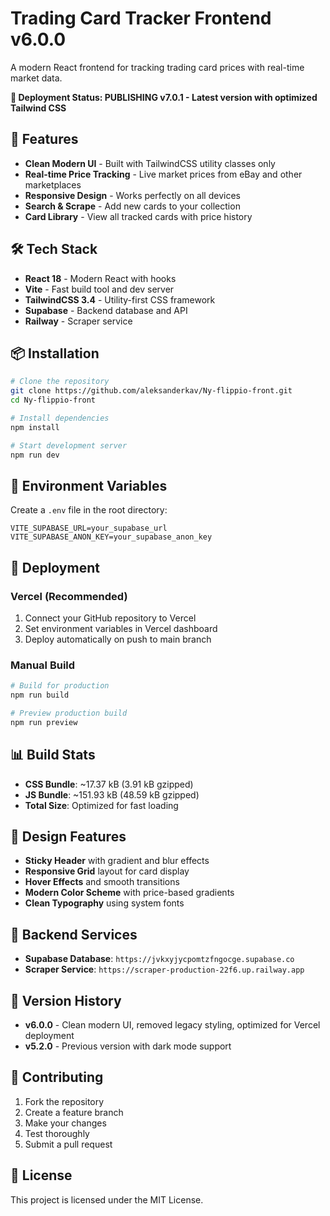 # Trading Card Tracker Frontend v6.0.0

A modern React frontend for tracking trading card prices with real-time market data.

**🚀 Deployment Status: PUBLISHING v7.0.1 - Latest version with optimized Tailwind CSS**

## 🚀 Features

- **Clean Modern UI** - Built with TailwindCSS utility classes only
- **Real-time Price Tracking** - Live market prices from eBay and other marketplaces
- **Responsive Design** - Works perfectly on all devices
- **Search & Scrape** - Add new cards to your collection
- **Card Library** - View all tracked cards with price history

## 🛠 Tech Stack

- **React 18** - Modern React with hooks
- **Vite** - Fast build tool and dev server
- **TailwindCSS 3.4** - Utility-first CSS framework
- **Supabase** - Backend database and API
- **Railway** - Scraper service

## 📦 Installation

```bash
# Clone the repository
git clone https://github.com/aleksanderkav/Ny-flippio-front.git
cd Ny-flippio-front

# Install dependencies
npm install

# Start development server
npm run dev
```

## 🔧 Environment Variables

Create a `.env` file in the root directory:

```env
VITE_SUPABASE_URL=your_supabase_url
VITE_SUPABASE_ANON_KEY=your_supabase_anon_key
```

## 🚀 Deployment

### Vercel (Recommended)

1. Connect your GitHub repository to Vercel
2. Set environment variables in Vercel dashboard
3. Deploy automatically on push to main branch

### Manual Build

```bash
# Build for production
npm run build

# Preview production build
npm run preview
```

## 📊 Build Stats

- **CSS Bundle**: ~17.37 kB (3.91 kB gzipped)
- **JS Bundle**: ~151.93 kB (48.59 kB gzipped)
- **Total Size**: Optimized for fast loading

## 🎨 Design Features

- **Sticky Header** with gradient and blur effects
- **Responsive Grid** layout for card display
- **Hover Effects** and smooth transitions
- **Modern Color Scheme** with price-based gradients
- **Clean Typography** using system fonts

## 🔗 Backend Services

- **Supabase Database**: `https://jvkxyjycpomtzfngocge.supabase.co`
- **Scraper Service**: `https://scraper-production-22f6.up.railway.app`

## 📝 Version History

- **v6.0.0** - Clean modern UI, removed legacy styling, optimized for Vercel deployment
- **v5.2.0** - Previous version with dark mode support

## 🤝 Contributing

1. Fork the repository
2. Create a feature branch
3. Make your changes
4. Test thoroughly
5. Submit a pull request

## 📄 License

This project is licensed under the MIT License.
